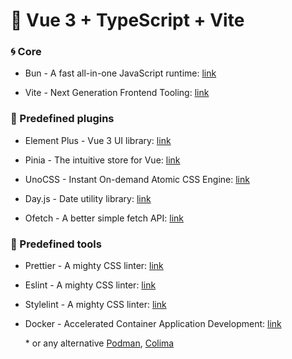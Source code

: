 # 🧩 Vue 3 + TypeScript + Vite

### 🌀 Core

- Bun - A fast all-in-one JavaScript runtime: [link](https://bun.sh/)

- Vite - Next Generation Frontend Tooling: [link](https://vitejs.dev/)

### 🔋 Predefined plugins

- Element Plus - Vue 3 UI library: [link](https://element-plus.org/en-US/)

- Pinia - The intuitive store for Vue: [link](https://pinia.vuejs.org/)

- UnoCSS - Instant On-demand Atomic CSS Engine: [link](https://unocss.dev/)

- Day.js - Date utility library: [link](https://day.js.org/)

- Ofetch - A better simple fetch API: [link](https://github.com/unjs/ofetch)

### 🧰 Predefined tools

- Prettier - A mighty CSS linter: [link](https://prettier.io/)

- Eslint - A mighty CSS linter: [link](https://eslint.org/)

- Stylelint - A mighty CSS linter: [link](https://stylelint.io/)

- Docker - Accelerated Container Application Development: [link](https://www.docker.com/) 

  \* or any alternative [Podman](https://podman.io/), [Colima](https://github.com/abiosoft/colima)